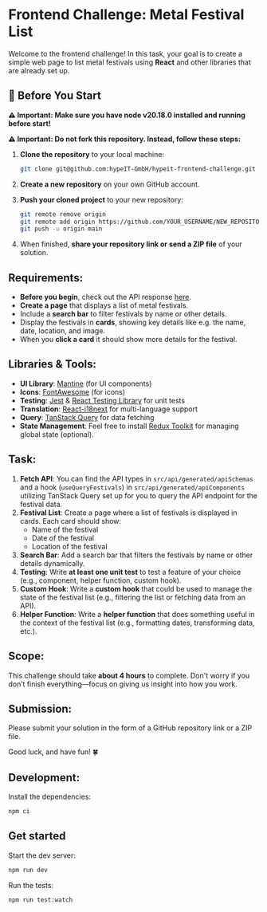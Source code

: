 # Frontend Challenge: Metal Festival List

Welcome to the frontend challenge! In this task, your goal is to create a simple web page to list metal festivals using **React** and other libraries that are already set up.

## 🚀 Before You Start

**⚠ Important: Make sure you have node v20.18.0 installed and running before start!**

**⚠ Important: Do not fork this repository. Instead, follow these steps:**

1. **Clone the repository** to your local machine:

   ```bash
   git clone git@github.com:hypeIT-GmbH/hypeit-frontend-challenge.git
   ```

2. **Create a new repository** on your own GitHub account.
3. **Push your cloned project** to your new repository:

   ```bash
   git remote remove origin
   git remote add origin https://github.com/YOUR_USERNAME/NEW_REPOSITORY.git
   git push -u origin main
   ```

4. When finished, **share your repository link or send a ZIP file** of your solution.

## Requirements:

- **Before you begin**, check out the API response [here](https://zwctsaw30g.execute-api.eu-central-1.amazonaws.com/events).
- **Create a page** that displays a list of metal festivals.
- Include a **search bar** to filter festivals by name or other details.
- Display the festivals in **cards**, showing key details like e.g. the name, date, location, and image.
- When you **click a card** it should show more details for the festival.

## Libraries & Tools:

- **UI Library**: [Mantine](https://mantine.dev/) (for UI components)
- **Icons**: [FontAwesome](https://fontawesome.com/icons) (for icons)
- **Testing**: [Jest](https://jestjs.io/) & [React Testing Library](https://testing-library.com/) for unit tests
- **Translation**: [React-i18next](https://react.i18next.com/) for multi-language support
- **Query**: [TanStack Query](https://tanstack.com/query/latest) for data fetching
- **State Management**: Feel free to install [Redux Toolkit](https://redux-toolkit.js.org/) for managing global state (optional).

## Task:

1. **Fetch API**: You can find the API types in `src/api/generated/apiSchemas` and a hook (`useQueryFestivals`) in `src/api/generated/apiComponents` utilizing TanStack Query set up for you to query the API endpoint for the festival data.
2. **Festival List**: Create a page where a list of festivals is displayed in cards. Each card should show:
   - Name of the festival
   - Date of the festival
   - Location of the festival
3. **Search Bar**: Add a search bar that filters the festivals by name or other details dynamically.
4. **Testing**: Write **at least one unit test** to test a feature of your choice (e.g., component, helper function, custom hook).
5. **Custom Hook**: Write a **custom hook** that could be used to manage the state of the festival list (e.g., filtering the list or fetching data from an API).
6. **Helper Function**: Write a **helper function** that does something useful in the context of the festival list (e.g., formatting dates, transforming data, etc.).

## Scope:

This challenge should take **about 4 hours** to complete. Don't worry if you don’t finish everything—focus on giving us insight into how you work.

## Submission:

Please submit your solution in the form of a GitHub repository link or a ZIP file.

Good luck, and have fun! 🍀

## Development:

Install the dependencies:

```bash
npm ci
```

## Get started

Start the dev server:

```bash
npm run dev
```

Run the tests:

```bash
npm run test:watch
```
